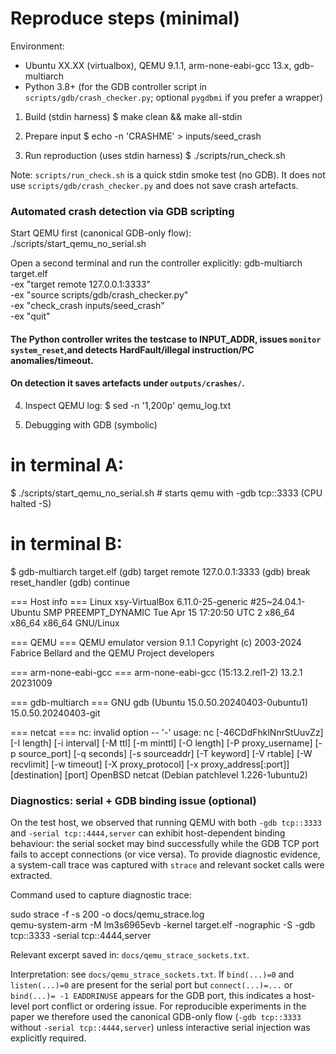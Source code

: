 # Reproduce steps (minimal)

Environment:
- Ubuntu XX.XX (virtualbox), QEMU 9.1.1, arm-none-eabi-gcc 13.x, gdb-multiarch
- Python 3.8+ (for the GDB controller script in `scripts/gdb/crash_checker.py`; optional `pygdbmi` if you prefer a wrapper)

1) Build (stdin harness)
$ make clean && make all-stdin

2) Prepare input
$ echo -n 'CRASHME' > inputs/seed_crash

3) Run reproduction (uses stdin harness)
$ ./scripts/run_check.sh

Note: `scripts/run_check.sh` is a quick stdin smoke test (no GDB). It does not use
 `scripts/gdb/crash_checker.py` and does not save crash artefacts.

### Automated crash detection via GDB scripting

Start QEMU first (canonical GDB-only flow):
./scripts/start_qemu_no_serial.sh

Open a second terminal and run the controller explicitly:
gdb-multiarch target.elf \
  -ex "target remote 127.0.0.1:3333" \
  -ex "source scripts/gdb/crash_checker.py" \
  -ex "check_crash inputs/seed_crash" \
  -ex "quit"

#### The Python controller writes the testcase to INPUT_ADDR, issues `monitor system_reset`,and detects HardFault/illegal instruction/PC anomalies/timeout.
#### On detection it saves artefacts under `outputs/crashes/`.


4) Inspect QEMU log:
$ sed -n '1,200p' qemu_log.txt

5) Debugging with GDB (symbolic)
# in terminal A:
$ ./scripts/start_qemu_no_serial.sh   # starts qemu with -gdb tcp::3333 (CPU halted -S)
# in terminal B:
$ gdb-multiarch target.elf
(gdb) target remote 127.0.0.1:3333
(gdb) break reset_handler
(gdb) continue

=== Host info ===
Linux xsy-VirtualBox 6.11.0-25-generic #25~24.04.1-Ubuntu SMP PREEMPT_DYNAMIC Tue Apr 15 17:20:50 UTC 2 x86_64 x86_64 x86_64 GNU/Linux

=== QEMU ===
QEMU emulator version 9.1.1
Copyright (c) 2003-2024 Fabrice Bellard and the QEMU Project developers

=== arm-none-eabi-gcc ===
arm-none-eabi-gcc (15:13.2.rel1-2) 13.2.1 20231009

=== gdb-multiarch ===
GNU gdb (Ubuntu 15.0.50.20240403-0ubuntu1) 15.0.50.20240403-git

=== netcat ===
nc: invalid option -- '-'
usage: nc [-46CDdFhklNnrStUuvZz] [-I length] [-i interval] [-M ttl]
	  [-m minttl] [-O length] [-P proxy_username] [-p source_port]
	  [-q seconds] [-s sourceaddr] [-T keyword] [-V rtable] [-W recvlimit]
	  [-w timeout] [-X proxy_protocol] [-x proxy_address[:port]]
	  [destination] [port]
OpenBSD netcat (Debian patchlevel 1.226-1ubuntu2)


### Diagnostics: serial + GDB binding issue (optional)

On the test host, we observed that running QEMU with both `-gdb tcp::3333` and `-serial tcp::4444,server` can exhibit host-dependent binding behaviour: the serial socket may bind successfully while the GDB TCP port fails to accept connections (or vice versa). To provide diagnostic evidence, a system-call trace was captured with `strace` and relevant socket calls were extracted.

Command used to capture diagnostic trace:

sudo strace -f -s 200 -o docs/qemu_strace.log \
  qemu-system-arm -M lm3s6965evb -kernel target.elf -nographic -S -gdb tcp::3333 -serial tcp::4444,server

Relevant excerpt saved in: `docs/qemu_strace_sockets.txt`.

Interpretation: see `docs/qemu_strace_sockets.txt`. If `bind(...)=0` and `listen(...)=0` are present for the serial port but `connect(...)=...` or `bind(...)= -1 EADDRINUSE` appears for the GDB port, this indicates a host-level port conflict or ordering issue. For reproducible experiments in the paper we therefore used the canonical GDB-only flow (`-gdb tcp::3333` without `-serial tcp::4444,server`) unless interactive serial injection was explicitly required.


